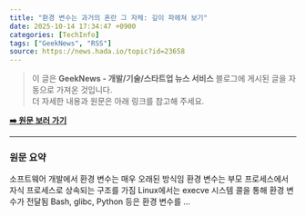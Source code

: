 ```yaml
---
title: "환경 변수는 과거의 혼란 그 자체: 깊이 파헤쳐 보기"
date: 2025-10-14 17:34:47 +0900
categories: [TechInfo]
tags: ["GeekNews", "RSS"]
source: https://news.hada.io/topic?id=23658
---
```

> 이 글은 **GeekNews - 개발/기술/스타트업 뉴스 서비스** 블로그에 게시된 글을 자동으로 가져온 것입니다. <br>
> 더 자세한 내용과 원문은 아래 링크를 참고해 주세요.

[**➡️ 원문 보러 가기**](https://news.hada.io/topic?id=23658)

---

### 원문 요약
소프트웨어 개발에서 환경 변수는 매우 오래된 방식임 환경 변수는 부모 프로세스에서 자식 프로세스로 상속되는 구조를 가짐 Linux에서는 execve 시스템 콜을 통해 환경 변수가 전달됨 Bash, glibc, Python 등은 환경 변수를 ...
